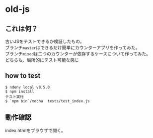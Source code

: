 # old-js
## これは何？
古いJSをテストできるか検証したもの。  
ブランチ`master`はできるだけ簡単にカウンターアプリを作ってみた。  
ブランチ`mixed`は二つのカウンターが依存するケースについて作ってみた。  
どちらも、局所的にテスト可能な感じ  

## how to test
```
$ ndenv local v8.5.0
$ npm install
テスト実行
$ `npm bin`/mocha  tests/test_index.js
```

## 動作確認
index.htmlをブラウザで開く。
